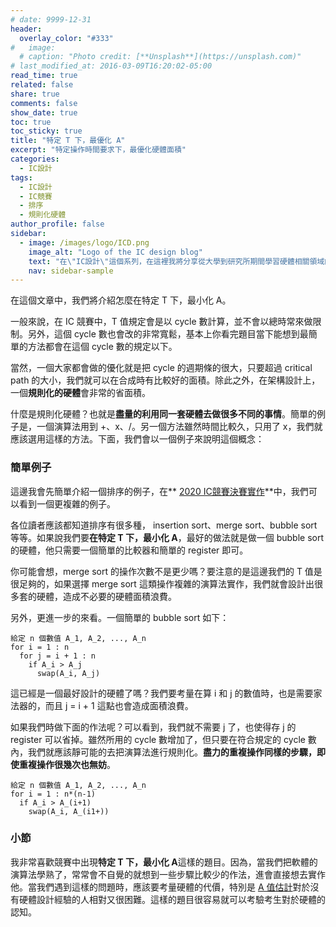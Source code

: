 ```yaml
---
# date: 9999-12-31
header:
  overlay_color: "#333"
#   image: 
  # caption: "Photo credit: [**Unsplash**](https://unsplash.com)"
# last_modified_at: 2016-03-09T16:20:02-05:00
read_time: true
related: false
share: true
comments: false
show_date: true
toc: true
toc_sticky: true
title: "特定 T 下，最優化 A"
excerpt: "特定操作時間要求下，最優化硬體面積"
categories:
  - IC設計
tags:
  - IC設計
  - IC競賽
  - 排序
  - 規則化硬體
author_profile: false
sidebar:
  - image: /images/logo/ICD.png
    image_alt: "Logo of the IC design blog"
    text: "在\"IC設計\"這個系列，在這裡我將分享從大學到研究所期間學習硬體相關領域的經驗和學問。我深入研究了許多硬體相關的議題，包括適合硬體的演算法、電路設計等等。希望透過分享，可以為對硬體有興趣的讀者提供有價值的知識和經驗！"
    nav: sidebar-sample
---
```

在這個文章中，我們將介紹怎麼在特定 T 下，最小化 A。

一般來說，在 IC 競賽中，T 值規定會是以 cycle 數計算，並不會以總時常來做限制。另外，這個 cycle 數也會改的非常寬鬆，基本上你看完題目當下能想到最簡單的方法都會在這個 cycle 數的規定以下。

當然，一個大家都會做的優化就是把 cycle 的週期條的很大，只要超過 critical path 的大小，我們就可以在合成時有比較好的面積。除此之外，在架構設計上，一個**規則化的硬體**會非常的省面積。

什麼是規則化硬體？也就是**盡量的利用同一套硬體去做很多不同的事情**。簡單的例子是，一個演算法用到 +、x、/。另一個方法雖然時間比較久，只用了 x，我們就應該選用這樣的方法。下面，我們會以一個例子來說明這個概念：

### 簡單例子
這邊我會先簡單介紹一個排序的例子，在** [2020 IC競賽決賽實作](/IC設計/ICD_08)**中，我們可以看到一個更複雜的例子。

各位讀者應該都知道排序有很多種， insertion sort、merge sort、bubble sort 等等。如果說我們要**在特定 T 下，最小化 A**，最好的做法就是做一個 bubble sort 的硬體，他只需要一個簡單的比較器和簡單的 register 即可。

你可能會想，merge sort 的操作次數不是更少嗎？要注意的是這邊我們的 T 值是很足夠的，如果選擇 merge sort 這類操作複雜的演算法實作，我們就會設計出很多套的硬體，造成不必要的硬體面積浪費。

另外，更進一步的來看。一個簡單的 bubble sort 如下：
```
給定 n 個數值 A_1, A_2, ..., A_n
for i = 1 : n
  for j = i + 1 : n
    if A_i > A_j
      swap(A_i, A_j)
```
這已經是一個最好設計的硬體了嗎？我們要考量在算 i 和 j 的數值時，也是需要家法器的，而且 j = i + 1 這點也會造成面積浪費。

如果我們時做下面的作法呢？可以看到，我們就不需要 j 了，也使得存 j 的 register 可以省掉。雖然所用的 cycle 數增加了，但只要在符合規定的 cycle 數內，我們就應該靜可能的去把演算法進行規則化。**盡力的重複操作同樣的步驟，即使重複操作很幾次也無妨**。
```
給定 n 個數值 A_1, A_2, ..., A_n
for i = 1 : n*(n-1)
  if A_i > A_(i+1)
    swap(A_i, A_(i1+))
```

### 小節
我非常喜歡競賽中出現**特定 T 下，最小化 A**這樣的題目。因為，當我們把軟體的演算法學熟了，常常會不自覺的就想到一些步驟比較少的作法，進會直接想去實作他。當我們遇到這樣的問題時，應該要考量硬體的代價，特別是 [A 值估計](/IC設計/ICD_02)對於沒有硬體設計經驗的人相對又很困難。這樣的題目很容易就可以考驗考生對於硬體的認知。